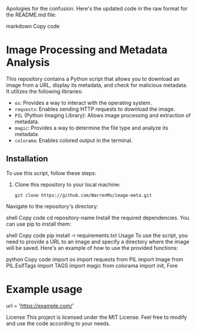 Apologies for the confusion. Here's the updated code in the raw format for the README.md file:

markdown
Copy code
# Image Processing and Metadata Analysis

This repository contains a Python script that allows you to download an image from a URL, display its metadata, and check for malicious metadata. It utilizes the following libraries:

- `os`: Provides a way to interact with the operating system.
- `requests`: Enables sending HTTP requests to download the image.
- `PIL` (Python Imaging Library): Allows image processing and extraction of metadata.
- `magic`: Provides a way to determine the file type and analyze its metadata.
- `colorama`: Enables colored output in the terminal.

## Installation

To use this script, follow these steps:

1. Clone this repository to your local machine:

   ```shell
   git clone https://github.com/WarrenMu/image-meta.git
Navigate to the repository's directory:

shell
Copy code
cd repository-name
Install the required dependencies. You can use pip to install them:

shell
Copy code
pip install -r requirements.txt
Usage
To use the script, you need to provide a URL to an image and specify a directory where the image will be saved. Here's an example of how to use the provided functions:

python
Copy code
import os
import requests
from PIL import Image
from PIL.ExifTags import TAGS
import magic
from colorama import init, Fore


# Example usage
url = 'https://example.com/'

License
This project is licensed under the MIT License. Feel free to modify and use the code according to your needs.

